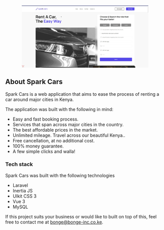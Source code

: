 <p align="center"><a href="#" target="_blank"><img src="https://raw.githubusercontent.com/bonge-ian/Spark-Cars/master/sparkcars.jpg" width="400" alt="Laravel Logo"></a></p>

 

## About Spark Cars

Spark Cars is a web application that aims to ease the process of renting a car around major cities in Kenya.

The application was built with the following in mind: 

- Easy and fast booking process.
- Services that span across major cities in the country.
- The best affordable prices in the market.
- Unlimited mileage. Travel across our beautiful Kenya..
- Free cancellation, at no additional cost. 
- 100% money guarantee. 
- A few simple clicks and walla! 

 

### Tech stack

Spark Cars was built with the following technologies

- Laravel
- Inertia JS
- UIkit CSS 3
- Vue 3
- MySQL

If this project suits your business or would like to built on top of this, feel free to contact me at 
[bonge@bonge-inc.co.ke](mailto:bonge@bonge-inc.co.ke).

